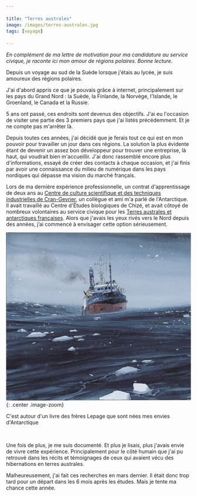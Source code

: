 ```yaml
---

title: "Terres australes"
image: /images/terres-australes.jpg
tags: [voyage]

---
```


*En complément de ma lettre de motivation pour ma candidature au service civique, je raconte ici mon amour de régions polaires. Bonne lecture.*

Depuis un voyage au sud de la Suède lorsque j'étais au lycée, je suis amoureux des régions polaires.

J'ai d'abord appris ce que je pouvais grâce à internet, principalement sur les pays du Grand Nord : la Suède, la Finlande, la Norvège, l'Islande, le Groenland, le Canada et la Russie.

5 ans ont passé, ces endroits sont devenus des objectifs. J'ai eu l'occasion de visiter une partie des 3 premiers pays que j'ai listés précédemment. Et je ne compte pas m'arrêter là.

Depuis toutes ces années, j'ai décidé que je ferais tout ce qui est en mon pouvoir pour travailler un jour dans ces régions. La solution la plus évidente étant de devenir un assez bon développeur pour trouver une entreprise, là haut, qui voudrait bien m'accueillir. J'ai donc rassemblé encore plus d'informations, essayé de créer des contacts à chaque occasion, et j'ai finis par avoir une connaissance du milieu de numérique dans les pays nordiques qui dépasse ma vision du marché français.

Lors de ma dernière expérience professionnelle, un contrat d'apprentissage de deux ans au [Centre de culture scientifique et des techniques industrielles de Cran-Gevrier](http://laturbinesciences.fr), un collègue et ami m'a parlé de l'Antarctique. Il avait travaillé au Centre d'Études biologiques de Chizé, et avait côtoyé de nombreux volontaires au service civique pour les [Terres australes et antarctiques françaises](http://www.taaf.fr). Alors que j'avais les yeux rivés vers le Nord depuis des années, j’ai commencé à envisager cette option sérieusement.

![La lune est blanche](/images/terres-australes.jpg){: .center .image-zoom}

<p class="center">C'est autour d'un livre des frères Lepage que sont nées mes envies d'Antarctique</p>

<br/>

Une fois de plus, je me suis documenté. Et plus je lisais, plus j'avais envie de vivre cette expérience. Principalement pour le côté humain que j'ai pu retrouvé dans les récits et témoignages de ceux qui avaient vécu des hibernations en terres australes.

Malheureusement, j'ai fait ces recherches en mars dernier. Il était donc trop tard pour un départ dans les 6 mois après les études. Mais je tente ma chance cette année.